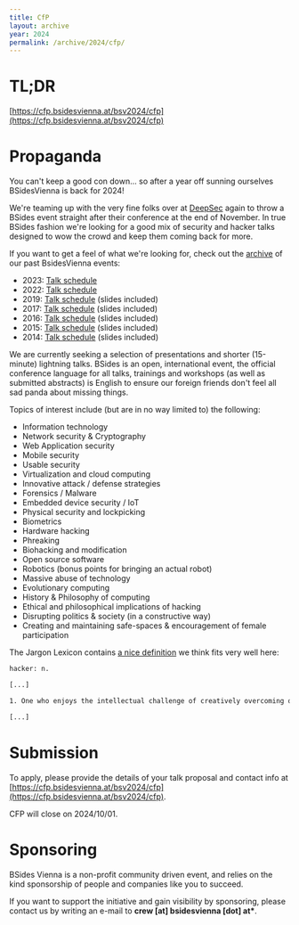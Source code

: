 ```yaml
---
title: CfP
layout: archive
year: 2024
permalink: /archive/2024/cfp/
---
```


# TL;DR

[https://cfp.bsidesvienna.at/bsv2024/cfp](https://cfp.bsidesvienna.at/bsv2024/cfp)

# Propaganda

You can't keep a good con down... so after a year off sunning ourselves BSidesVienna is back for 2024!

We're teaming up with the very fine folks over at [DeepSec](https://deepsec.net/) again to throw a BSides event straight after their conference at the
end of November. In true BSides fashion we're looking for a good mix of security and hacker talks
designed to wow the crowd and keep them coming back for more.

If you want to get a feel of what we're looking for, check out the [archive](/archive/) of our past BsidesVienna events:

- 2023: [Talk schedule](https://cfp.bsidesvienna.at/bsidesvienna-0x7e7/schedule/)
- 2022: [Talk schedule](https://cfp.bsidesvienna.at/bsidesvienna-2022/schedule/)
- 2019: [Talk schedule](http://bsidesvienna.at/archive/2019/schedule/) (slides included)
- 2017: [Talk schedule](http://bsidesvienna.at/archive/2017/schedule/) (slides included)
- 2016: [Talk schedule](http://bsidesvienna.at/archive/2016/schedule/) (slides included)
- 2015: [Talk schedule](http://bsidesvienna.at/archive/2015/schedule/) (slides included)
- 2014: [Talk schedule](http://bsidesvienna.at/archive/2014/schedule/) (slides included)

We are currently seeking a selection of presentations and shorter (15-minute) lightning talks.
BSides is an open, international event, the official conference language for all talks, trainings and workshops
(as well as submitted abstracts) is English to ensure our foreign friends don't feel all sad panda about missing
things.

Topics of interest include (but are in no way limited to) the following:

- Information technology
- Network security & Cryptography
- Web Application security
- Mobile security
- Usable security
- Virtualization and cloud computing
- Innovative attack / defense strategies
- Forensics / Malware
- Embedded device security / IoT
- Physical security and lockpicking
- Biometrics
- Hardware hacking
- Phreaking
- Biohacking and modification
- Open source software
- Robotics (bonus points for bringing an actual robot)
- Massive abuse of technology
- Evolutionary computing
- History & Philosophy of computing
- Ethical and philosophical implications of hacking
- Disrupting politics & society (in a constructive way)
- Creating and maintaining safe-spaces & encouragement of female participation

The Jargon Lexicon contains [a nice definition](http://www.catb.org/jargon/html/H/hacker.html) we think fits very well here:

```txt
hacker: n.

[...]

1. One who enjoys the intellectual challenge of creatively overcoming or circumventing limitations.

[...]
```

# Submission

To apply, please provide the details of your talk proposal and contact info at [https://cfp.bsidesvienna.at/bsv2024/cfp](https://cfp.bsidesvienna.at/bsv2024/cfp).

CFP will close on 2024/10/01.

# Sponsoring

BSides Vienna is a non-profit community driven event, and relies on the kind sponsorship of people and companies like you to succeed.

If you want to support the initiative and gain visibility by sponsoring, please contact us by writing an e-mail to **crew [at] bsidesvienna [dot] at\***.
